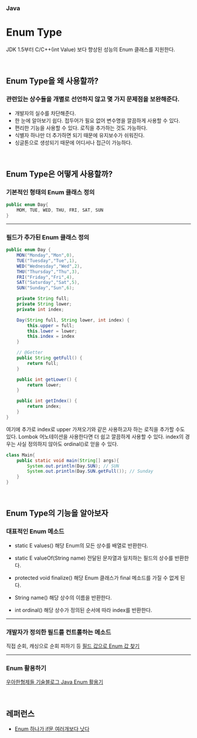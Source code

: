 ### Java
# Enum Type
JDK 1.5부터 C/C++(int Value) 보다 향상된 성능의 Enum 클래스를 지원한다.

</br>

## Enum Type을 왜 사용할까?
### 관련있는 상수들을 개별로 선언하지 않고 몇 가지 문제점을 보완해준다.
- 개발자의 실수를 차단해준다.
- 한 눈에 알아보기 쉽다. 접두어가 필요 없어 변수명을 깔끔하게 사용할 수 있다.
- 편리한 기능을 사용할 수 있다. 로직을 추가하는 것도 가능하다.
- 식별자 하나만 더 추가하면 되기 때문에 유지보수가 쉬워진다.
- 싱글톤으로 생성되기 때문에 어디서나 접근이 가능하다.

</br>

## Enum Type은 어떻게 사용할까?
### 기본적인 형태의 Enum 클래스 정의
```java
public enum Day{
    MOM, TUE, WED, THU, FRI, SAT, SUN
}
```
---
### 필드가 추가된 Enum 클래스 정의
```java
public enum Day {
    MON("Monday","Mon",0),
    TUE("Tuesday","Tue",1),
    WED("Wednesday","Wed",2),
    THU("Thursday","Thu",3),
    FRI("Friday","Fri",4),
    SAT("Saturday","Sat",5),
    SUN("Sunday","Sun",6);

    private String full;
    private String lower;
    private int index;

    Day(String full, String lower, int index) {
        this.upper = full;
        this.lower = lower;
        this.index = index
    }

    // @Getter
    public String getFull() {
        return full;
    }

    public int getLower() {
        return lower;
    }

    public int getIndex() {
        return index;
    }
}
```
여기에 추가로 index로 upper 가져오기와 같은 사용하고자 하는 로직을 추가할 수도 있다. Lombok 어노테이션을 사용한다면 더 쉽고 깔끔하게 사용할 수 있다. index의 경우는 사실 정의하지 않아도 ordinal()로 얻을 수 있다.

```java
class Main{
    public static void main(String[] args){
        System.out.println(Day.SUN); // SUN
        System.out.println(Day.SUN.getFull()); // Sunday
    }
}
```

</br>

## Enum Type의 기능을 알아보자
### 대표적인 Enum 메소드
- static E values()
해당 Enum의 모든 상수를 배열로 반환한다.

- static E valueOf(String name)
전달된 문자열과 일치하는 필드의 상수를 반환한다.

- protected void finalize()
해당 Enum 클래스가 final 메소드를 가질 수 없게 된다.

- String name()
해당 상수의 이름을 반환한다.

- int ordinal()
해당 상수가 정의된 순서에 따라 index를 반환한다.

---

### 개발자가 정의한 필드를 컨트롤하는 메소드
직접 순회, 캐싱으로 순회 피하기 등
[필드 값으로 Enum 값 찾기](https://bcp0109.tistory.com/334)

---

### Enum 활용하기
[우아한형제들 기술블로그 Java Enum 활용기](https://techblog.woowahan.com/2527/)

</br>

## 레퍼런스
- [Enum 하나가 if문 여러개보다 낫다](https://velog.io/@skyepodium/enum-하나가-if-문-여러개-보다-낫다)
